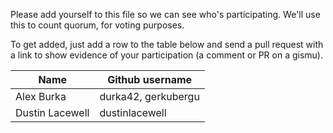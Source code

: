 Please add yourself to this file so we can see who's participating.
We'll use this to count quorum, for voting purposes.

To get added, just add a row to the table below and send a
pull request with a link to show evidence of your participation
(a comment or PR on a gismu).

Name | Github username
-----|----------------
Alex Burka | durka42, gerkubergu
Dustin Lacewell | dustinlacewell
